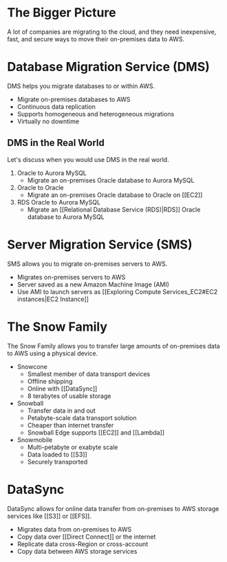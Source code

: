 # The Bigger Picture

A lot of companies are migrating to the cloud, and they need inexpensive, fast, and secure ways to move their on-premises data to AWS.

# Database Migration Service (DMS)

DMS helps you migrate databases to or within AWS.
- Migrate on-premises databases to AWS
- Continuous data replication
- Supports homogeneous and heterogeneous migrations
- Virtually no downtime

## DMS in the Real World

Let's discuss when you would use DMS in the real world.
1. Oracle to Aurora MySQL
	- Migrate an on-premises Oracle database to Aurora MySQL
2. Oracle to Oracle
	- Migrate an on-premises Oracle database to Oracle on [[EC2]]
3. RDS Oracle to Aurora MySQL
	- Migrate an [[Relational Database Service (RDS)|RDS]] Oracle database to Aurora MySQL

# Server Migration Service (SMS)

SMS allows you to migrate on-premises servers to AWS.
- Migrates on-premises servers to AWS
- Server saved as a new Amazon Machine Image (AMI)
- Use AMI to launch servers as [[Exploring Compute Services_EC2#EC2 instances|EC2 Instance]]

# The Snow Family

The Snow Family allows you to transfer large amounts of on-premises data to AWS using a physical device.
- Snowcone
	- Smallest member of data transport devices
	- Offline shipping
	- Online with [[DataSync]]
	- 8 terabytes of usable storage
- Snowball
	- Transfer data in and out
	- Petabyte-scale data transport solution
	- Cheaper than internet transfer
	- Snowball Edge supports [[EC2]] and [[Lambda]]
- Snowmobile
	- Multi-petabyte or exabyte scale
	- Data loaded to [[S3]]
	- Securely transported

# DataSync

DataSync allows for online data transfer from
	on-premises to AWS storage services like [[S3]] or [[EFS]].
- Migrates data from on-premises to AWS
- Copy data over [[Direct Connect]] or the internet
- Replicate data cross-Region or cross-account
- Copy data between AWS storage services
